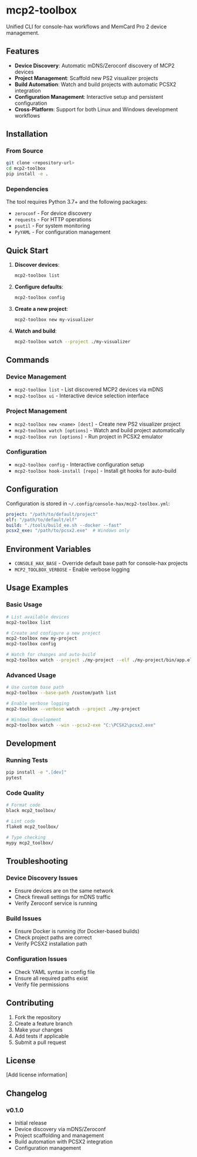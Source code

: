 # mcp2-toolbox

Unified CLI for console-hax workflows and MemCard Pro 2 device management.

## Features

- **Device Discovery**: Automatic mDNS/Zeroconf discovery of MCP2 devices
- **Project Management**: Scaffold new PS2 visualizer projects
- **Build Automation**: Watch and build projects with automatic PCSX2 integration
- **Configuration Management**: Interactive setup and persistent configuration
- **Cross-Platform**: Support for both Linux and Windows development workflows

## Installation

### From Source

```bash
git clone <repository-url>
cd mcp2-toolbox
pip install -e .
```

### Dependencies

The tool requires Python 3.7+ and the following packages:

- `zeroconf` - For device discovery
- `requests` - For HTTP operations
- `psutil` - For system monitoring
- `PyYAML` - For configuration management

## Quick Start

1. **Discover devices**:

   ```bash
   mcp2-toolbox list
   ```

2. **Configure defaults**:

   ```bash
   mcp2-toolbox config
   ```

3. **Create a new project**:

   ```bash
   mcp2-toolbox new my-visualizer
   ```

4. **Watch and build**:

   ```bash
   mcp2-toolbox watch --project ./my-visualizer
   ```

## Commands

### Device Management

- `mcp2-toolbox list` - List discovered MCP2 devices via mDNS
- `mcp2-toolbox ui` - Interactive device selection interface

### Project Management

- `mcp2-toolbox new <name> [dest]` - Create new PS2 visualizer project
- `mcp2-toolbox watch [options]` - Watch and build project automatically
- `mcp2-toolbox run [options]` - Run project in PCSX2 emulator

### Configuration

- `mcp2-toolbox config` - Interactive configuration setup
- `mcp2-toolbox hook-install [repo]` - Install git hooks for auto-build

## Configuration

Configuration is stored in `~/.config/console-hax/mcp2-toolbox.yml`:

```yaml
project: "/path/to/default/project"
elf: "/path/to/default/elf"
build: "./tools/build_ee.sh --docker --fast"
pcsx2_exe: "/path/to/pcsx2.exe"  # Windows only
```

## Environment Variables

- `CONSOLE_HAX_BASE` - Override default base path for console-hax projects
- `MCP2_TOOLBOX_VERBOSE` - Enable verbose logging

## Usage Examples

### Basic Usage

```bash
# List available devices
mcp2-toolbox list

# Create and configure a new project
mcp2-toolbox new my-project
mcp2-toolbox config

# Watch for changes and auto-build
mcp2-toolbox watch --project ./my-project --elf ./my-project/bin/app.elf
```

### Advanced Usage

```bash
# Use custom base path
mcp2-toolbox --base-path /custom/path list

# Enable verbose logging
mcp2-toolbox --verbose watch --project ./my-project

# Windows development
mcp2-toolbox watch --win --pcsx2-exe "C:\PCSX2\pcsx2.exe"
```

## Development

### Running Tests

```bash
pip install -e ".[dev]"
pytest
```

### Code Quality

```bash
# Format code
black mcp2_toolbox/

# Lint code
flake8 mcp2_toolbox/

# Type checking
mypy mcp2_toolbox/
```

## Troubleshooting

### Device Discovery Issues

- Ensure devices are on the same network
- Check firewall settings for mDNS traffic
- Verify Zeroconf service is running

### Build Issues

- Ensure Docker is running (for Docker-based builds)
- Check project paths are correct
- Verify PCSX2 installation path

### Configuration Issues

- Check YAML syntax in config file
- Ensure all required paths exist
- Verify file permissions

## Contributing

1. Fork the repository
2. Create a feature branch
3. Make your changes
4. Add tests if applicable
5. Submit a pull request

## License

[Add license information]

## Changelog

### v0.1.0

- Initial release
- Device discovery via mDNS/Zeroconf
- Project scaffolding and management
- Build automation with PCSX2 integration
- Configuration management

